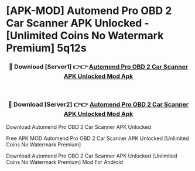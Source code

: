 # [APK-MOD] Automend Pro OBD 2 Car Scanner APK Unlocked - [Unlimited Coins No Watermark Premium] 5q12s



<div align="center">
<h3>🔴 Download [Server1] 👉👉 <a href="https://momento.my/?title=Automend_Pro_OBD_2_Car_Scanner_APK_Unlocked">Automend Pro OBD 2 Car Scanner APK Unlocked Mod Apk</a></h3><br>

<h3>🔴 Download [Server2] 👉👉 <a href="https://momento.my/?title=Automend_Pro_OBD_2_Car_Scanner_APK_Unlocked">Automend Pro OBD 2 Car Scanner APK Unlocked Mod Apk</a></h3>
</div>



Download Automend Pro OBD 2 Car Scanner APK Unlocked 

Free APK MOD Automend Pro OBD 2 Car Scanner APK Unlocked [Unlimited Coins No Watermark Premium]

Download Automend Pro OBD 2 Car Scanner APK Unlocked [Unlimited Coins No Watermark Premium] Mod For Android
